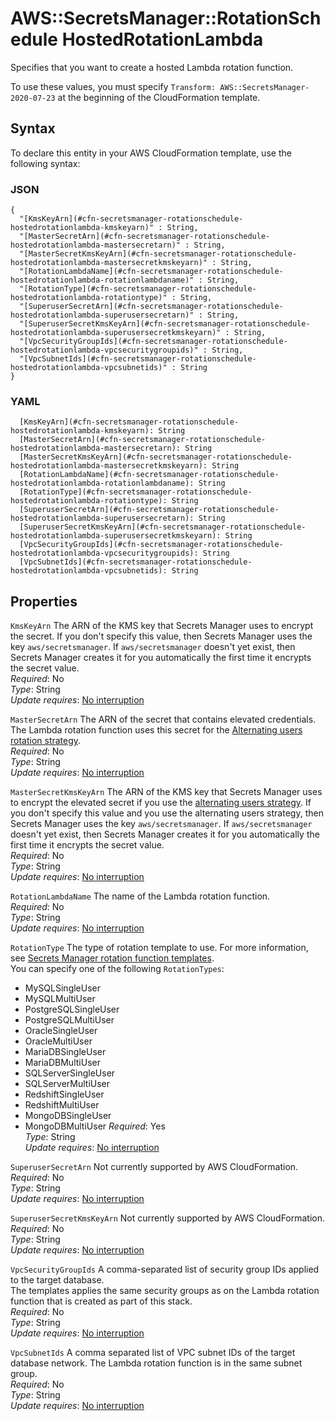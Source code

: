 # AWS::SecretsManager::RotationSchedule HostedRotationLambda<a name="aws-properties-secretsmanager-rotationschedule-hostedrotationlambda"></a>

Specifies that you want to create a hosted Lambda rotation function\.

To use these values, you must specify `Transform: AWS::SecretsManager-2020-07-23` at the beginning of the CloudFormation template\.

## Syntax<a name="aws-properties-secretsmanager-rotationschedule-hostedrotationlambda-syntax"></a>

To declare this entity in your AWS CloudFormation template, use the following syntax:

### JSON<a name="aws-properties-secretsmanager-rotationschedule-hostedrotationlambda-syntax.json"></a>

```
{
  "[KmsKeyArn](#cfn-secretsmanager-rotationschedule-hostedrotationlambda-kmskeyarn)" : String,
  "[MasterSecretArn](#cfn-secretsmanager-rotationschedule-hostedrotationlambda-mastersecretarn)" : String,
  "[MasterSecretKmsKeyArn](#cfn-secretsmanager-rotationschedule-hostedrotationlambda-mastersecretkmskeyarn)" : String,
  "[RotationLambdaName](#cfn-secretsmanager-rotationschedule-hostedrotationlambda-rotationlambdaname)" : String,
  "[RotationType](#cfn-secretsmanager-rotationschedule-hostedrotationlambda-rotationtype)" : String,
  "[SuperuserSecretArn](#cfn-secretsmanager-rotationschedule-hostedrotationlambda-superusersecretarn)" : String,
  "[SuperuserSecretKmsKeyArn](#cfn-secretsmanager-rotationschedule-hostedrotationlambda-superusersecretkmskeyarn)" : String,
  "[VpcSecurityGroupIds](#cfn-secretsmanager-rotationschedule-hostedrotationlambda-vpcsecuritygroupids)" : String,
  "[VpcSubnetIds](#cfn-secretsmanager-rotationschedule-hostedrotationlambda-vpcsubnetids)" : String
}
```

### YAML<a name="aws-properties-secretsmanager-rotationschedule-hostedrotationlambda-syntax.yaml"></a>

```
  [KmsKeyArn](#cfn-secretsmanager-rotationschedule-hostedrotationlambda-kmskeyarn): String
  [MasterSecretArn](#cfn-secretsmanager-rotationschedule-hostedrotationlambda-mastersecretarn): String
  [MasterSecretKmsKeyArn](#cfn-secretsmanager-rotationschedule-hostedrotationlambda-mastersecretkmskeyarn): String
  [RotationLambdaName](#cfn-secretsmanager-rotationschedule-hostedrotationlambda-rotationlambdaname): String
  [RotationType](#cfn-secretsmanager-rotationschedule-hostedrotationlambda-rotationtype): String
  [SuperuserSecretArn](#cfn-secretsmanager-rotationschedule-hostedrotationlambda-superusersecretarn): String
  [SuperuserSecretKmsKeyArn](#cfn-secretsmanager-rotationschedule-hostedrotationlambda-superusersecretkmskeyarn): String
  [VpcSecurityGroupIds](#cfn-secretsmanager-rotationschedule-hostedrotationlambda-vpcsecuritygroupids): String
  [VpcSubnetIds](#cfn-secretsmanager-rotationschedule-hostedrotationlambda-vpcsubnetids): String
```

## Properties<a name="aws-properties-secretsmanager-rotationschedule-hostedrotationlambda-properties"></a>

`KmsKeyArn`  <a name="cfn-secretsmanager-rotationschedule-hostedrotationlambda-kmskeyarn"></a>
The ARN of the KMS key that Secrets Manager uses to encrypt the secret\. If you don't specify this value, then Secrets Manager uses the key `aws/secretsmanager`\. If `aws/secretsmanager` doesn't yet exist, then Secrets Manager creates it for you automatically the first time it encrypts the secret value\.   
*Required*: No  
*Type*: String  
*Update requires*: [No interruption](https://docs.aws.amazon.com/AWSCloudFormation/latest/UserGuide/using-cfn-updating-stacks-update-behaviors.html#update-no-interrupt)

`MasterSecretArn`  <a name="cfn-secretsmanager-rotationschedule-hostedrotationlambda-mastersecretarn"></a>
The ARN of the secret that contains elevated credentials\. The Lambda rotation function uses this secret for the [ Alternating users rotation strategy](https://docs.aws.amazon.com/secretsmanager/latest/userguide/rotating-secrets_strategies.html#rotating-secrets-two-users)\.  
*Required*: No  
*Type*: String  
*Update requires*: [No interruption](https://docs.aws.amazon.com/AWSCloudFormation/latest/UserGuide/using-cfn-updating-stacks-update-behaviors.html#update-no-interrupt)

`MasterSecretKmsKeyArn`  <a name="cfn-secretsmanager-rotationschedule-hostedrotationlambda-mastersecretkmskeyarn"></a>
The ARN of the KMS key that Secrets Manager uses to encrypt the elevated secret if you use the [alternating users strategy](https://docs.aws.amazon.com/secretsmanager/latest/userguide/rotating-secrets_strategies.html#rotating-secrets-two-users)\. If you don't specify this value and you use the alternating users strategy, then Secrets Manager uses the key `aws/secretsmanager`\. If `aws/secretsmanager` doesn't yet exist, then Secrets Manager creates it for you automatically the first time it encrypts the secret value\.  
*Required*: No  
*Type*: String  
*Update requires*: [No interruption](https://docs.aws.amazon.com/AWSCloudFormation/latest/UserGuide/using-cfn-updating-stacks-update-behaviors.html#update-no-interrupt)

`RotationLambdaName`  <a name="cfn-secretsmanager-rotationschedule-hostedrotationlambda-rotationlambdaname"></a>
The name of the Lambda rotation function\.  
*Required*: No  
*Type*: String  
*Update requires*: [No interruption](https://docs.aws.amazon.com/AWSCloudFormation/latest/UserGuide/using-cfn-updating-stacks-update-behaviors.html#update-no-interrupt)

`RotationType`  <a name="cfn-secretsmanager-rotationschedule-hostedrotationlambda-rotationtype"></a>
The type of rotation template to use\. For more information, see [ Secrets Manager rotation function templates](https://docs.aws.amazon.com/secretsmanager/latest/userguide/reference_available-rotation-templates.html)\.  
You can specify one of the following `RotationTypes`:  
+ MySQLSingleUser
+ MySQLMultiUser
+ PostgreSQLSingleUser
+ PostgreSQLMultiUser
+ OracleSingleUser
+ OracleMultiUser
+ MariaDBSingleUser
+ MariaDBMultiUser
+ SQLServerSingleUser
+ SQLServerMultiUser
+ RedshiftSingleUser
+ RedshiftMultiUser
+ MongoDBSingleUser
+ MongoDBMultiUser
*Required*: Yes  
*Type*: String  
*Update requires*: [No interruption](https://docs.aws.amazon.com/AWSCloudFormation/latest/UserGuide/using-cfn-updating-stacks-update-behaviors.html#update-no-interrupt)

`SuperuserSecretArn`  <a name="cfn-secretsmanager-rotationschedule-hostedrotationlambda-superusersecretarn"></a>
Not currently supported by AWS CloudFormation\.  
*Required*: No  
*Type*: String  
*Update requires*: [No interruption](https://docs.aws.amazon.com/AWSCloudFormation/latest/UserGuide/using-cfn-updating-stacks-update-behaviors.html#update-no-interrupt)

`SuperuserSecretKmsKeyArn`  <a name="cfn-secretsmanager-rotationschedule-hostedrotationlambda-superusersecretkmskeyarn"></a>
Not currently supported by AWS CloudFormation\.  
*Required*: No  
*Type*: String  
*Update requires*: [No interruption](https://docs.aws.amazon.com/AWSCloudFormation/latest/UserGuide/using-cfn-updating-stacks-update-behaviors.html#update-no-interrupt)

`VpcSecurityGroupIds`  <a name="cfn-secretsmanager-rotationschedule-hostedrotationlambda-vpcsecuritygroupids"></a>
A comma\-separated list of security group IDs applied to the target database\.  
The templates applies the same security groups as on the Lambda rotation function that is created as part of this stack\.  
*Required*: No  
*Type*: String  
*Update requires*: [No interruption](https://docs.aws.amazon.com/AWSCloudFormation/latest/UserGuide/using-cfn-updating-stacks-update-behaviors.html#update-no-interrupt)

`VpcSubnetIds`  <a name="cfn-secretsmanager-rotationschedule-hostedrotationlambda-vpcsubnetids"></a>
A comma separated list of VPC subnet IDs of the target database network\. The Lambda rotation function is in the same subnet group\.  
*Required*: No  
*Type*: String  
*Update requires*: [No interruption](https://docs.aws.amazon.com/AWSCloudFormation/latest/UserGuide/using-cfn-updating-stacks-update-behaviors.html#update-no-interrupt)